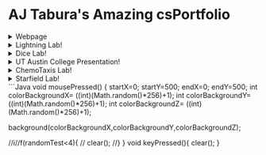 # AJ Tabura's Amazing csPortfolio

<details>
<summary>Webpage</summary>
 <p>
  
  <a href="https://taburaa.github.io/YummuInMyTummu/1test/tummu.html">Yummu in my Tummu<br></a>
  
  <a href="https://github.com/TaburaA/YummuInMyTummu">Web page URL<br></a>
    <details>
    <summary>Webpage Reflection</summary>
 <p>
     suck
</p>
    </details>
</p>
</details>
<details>
 <summary>Lightning Lab!</summary>
  <p>
  
  <a href="https://taburaa.github.io/lightning2/">Aesthetic Lightning<br></a>
  
  <a href="https://github.com/TaburaA/lightning2">Repo URL<br></a>


</p>
 </details>
 <details>
 <summary>Dice Lab!</summary>
  <p>
  
  <a href="https://taburaa.github.io/dice3/">DiceDiceBaby<br></a>
  
  <a href="https://github.com/TaburaA/dice3">Repo URL<br></a>


</p>
 </details>
 <details>
 <summary>UT Austin College Presentation!</summary>
   <p>
  
  <a href="https://taburaa.github.io/CollegePresentation/yo.html">UT Austin Presentation<br></a>
 
</p>
 </details>
 <details>
 <summary>ChemoTaxis Lab!</summary>
   <p>
  
  <a href="https://taburaa.github.io/chemotaxis4/AJsound/">ChemoTravis<br></a>
  
  <a href="https://github.com/TaburaA/chemotaxis4">Repo URL<br></a>


</p>
 </details>
 <details>
 <summary>Starfield Lab!</summary>
    <p>
  
  <a href="https://taburaa.github.io/starfield5/">ChemoTravis<br></a>
  
  <a href="https://github.com/TaburaA/starfield5">Repo URL<br></a>


</p>
 </details>
```Java
void mousePressed()
{
startX=0;
startY=500;
endX=0;
endY=500;
int colorBackgroundX= ((int)(Math.random()*256)+1);
int colorBackgroundY= ((int)(Math.random()*256)+1);
int colorBackgroundZ= ((int)(Math.random()*256)+1);

 background(colorBackgroundX,colorBackgroundY,colorBackgroundZ); 

//i//f(randomTest<4){
// clear(); 
//}
}
void keyPressed(){
 clear(); 
}
```
